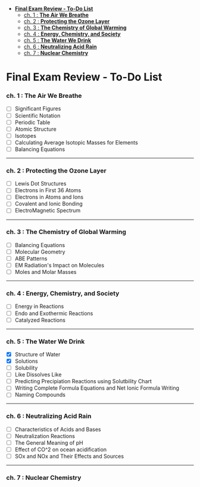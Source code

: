 - [**Final Exam Review - To-Do List**](#final-exam-review---to-do-list)
    - [ch. 1 : **The Air We Breathe**](#ch-1--the-air-we-breathe)
    - [ch. 2 : **Protecting the Ozone Layer**](#ch-2--protecting-the-ozone-layer)
    - [ch. 3 : **The Chemistry of Global Warming**](#ch-3--the-chemistry-of-global-warming)
    - [ch. 4 : **Energy, Chemistry, and Society**](#ch-4--energy-chemistry-and-society)
    - [ch. 5 : **The Water We Drink**](#ch-5--the-water-we-drink)
    - [ch. 6 : **Neutralizing Acid Rain**](#ch-6--neutralizing-acid-rain)
    - [ch. 7 : **Nuclear Chemistry**](#ch-7--nuclear-chemistry)

# **Final Exam Review - To-Do List**
### ch. 1 : **The Air We Breathe**
- [ ] Significant Figures
- [ ] Scientific Notation
- [ ] Periodic Table
- [ ] Atomic Structure
- [ ] Isotopes
- [ ] Calculating Average Isotopic Masses for Elements
- [ ] Balancing Equations

---

### ch. 2 : **Protecting the Ozone Layer**
- [ ] Lewis Dot Structures
- [ ] Electrons in First 36 Atoms
- [ ] Electrons in Atoms and Ions
- [ ] Covalent and Ionic Bonding
- [ ] ElectroMagnetic Spectrum

---

### ch. 3 : **The Chemistry of Global Warming**
- [ ] Balancing Equations
- [ ] Molecular Geometry
- [ ] ABE Patterns
- [ ] EM Radiation's Impact on Molecules
- [ ] Moles and Molar Masses

---

### ch. 4 : **Energy, Chemistry, and Society**
- [ ] Energy in Reactions
- [ ] Endo and Exothermic Reactions
- [ ] Catalyzed Reactions

---

### ch. 5 : **The Water We Drink**
- [X] Structure of Water
- [X] Solutions
- [ ] Solubility
- [ ] Like Dissolves Like
- [ ] Predicting Precipiation Reactions using Solutbility Chart
- [ ] Writing Complete Formula Equations and Net Ionic Formula Writing
- [ ] Naming Compounds

---

### ch. 6 : **Neutralizing Acid Rain**
- [ ] Characteristics of Acids and Bases
- [ ] Neutralization Reactions
- [ ] The General Meaning of pH
- [ ] Effect of CO^2 on ocean acidification
- [ ] SOx and NOx and Their Effects and Sources

---

### ch. 7 : **Nuclear Chemistry**